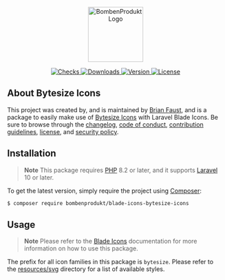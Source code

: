 <p align="center">
    <a href="https://bombenprodukt.com" target="_blank">
        <img src="https://raw.githubusercontent.com/faustbrian/assets/main/logo-text.svg" width="128" alt="BombenProdukt Logo" />
    </a>
</p>

<p align="center">
    <a href="https://github.com/faustbrian/blade-icons-bytesize-icons/actions">
        <img src="https://badge.sh/github/check-runs/BombenProdukt/blade-icons-bytesize-icons" alt="Checks" />
    </a>
    <a href="https://packagist.org/packages/bombenprodukt/blade-icons-bytesize-icons">
        <img src="https://badge.sh/packagist/downloads/BombenProdukt/blade-icons-bytesize-icons" alt="Downloads" />
    </a>
    <a href="https://packagist.org/packages/bombenprodukt/blade-icons-bytesize-icons">
        <img src="https://badge.sh/packagist/version/BombenProdukt/blade-icons-bytesize-icons" alt="Version" />
    </a>
    <a href="https://packagist.org/packages/bombenprodukt/blade-icons-bytesize-icons">
        <img src="https://badge.sh/packagist/license/BombenProdukt/blade-icons-bytesize-icons" alt="License" />
    </a>
</p>

## About Bytesize Icons

This project was created by, and is maintained by [Brian Faust](https://github.com/faustbrian), and is a package to easily make use of [Bytesize Icons](https://github.com/danklammer/bytesize-icons) with Laravel Blade Icons. Be sure to browse through the [changelog](CHANGELOG.md), [code of conduct](.github/CODE_OF_CONDUCT.md), [contribution guidelines](.github/CONTRIBUTING.md), [license](LICENSE), and [security policy](.github/SECURITY.md).

## Installation

> **Note**
> This package requires [PHP](https://www.php.net/) 8.2 or later, and it supports [Laravel](https://laravel.com/) 10 or later.

To get the latest version, simply require the project using [Composer](https://getcomposer.org/):

```bash
$ composer require bombenprodukt/blade-icons-bytesize-icons
```

## Usage

> **Note**
> Please refer to the [Blade Icons](https://github.com/faustbrian/blade-icons) documentation for more information on how to use this package.

The prefix for all icon families in this package is `bytesize`. Please refer to the [resources/svg](/resources/svg) directory for a list of available styles.
